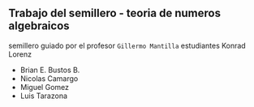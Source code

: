 Trabajo del semillero - teoria de numeros algebraicos
-------------------------------------------------------

semillero guiado por el profesor ``Gillermo Mantilla`` 
estudiantes Konrad Lorenz 
- Brian E. Bustos B.
- Nicolas Camargo
- Miguel Gomez
- Luis Tarazona